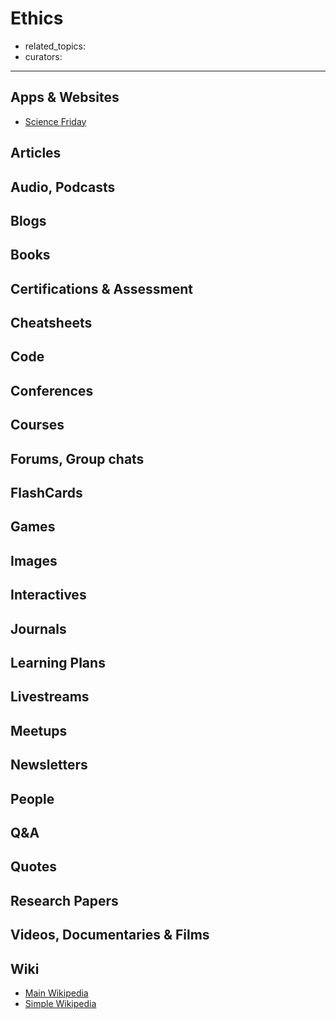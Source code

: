 # Ethics

- related_topics:
- curators:

------

## Apps & Websites

- [Science Friday](https://www.sciencefriday.com/topics/ethics-policy/)

## Articles

## Audio, Podcasts

## Blogs

## Books

## Certifications & Assessment

## Cheatsheets

## Code

## Conferences

## Courses

## Forums, Group chats

## FlashCards

## Games

## Images

## Interactives

## Journals

## Learning Plans

## Livestreams

## Meetups

## Newsletters

## People

## Q&A

## Quotes

## Research Papers

## Videos, Documentaries & Films

## Wiki

- [Main Wikipedia](https://en.wikipedia.org/wiki/Ethics)
- [Simple Wikipedia](https://simple.wikipedia.org/wiki/Ethics)

